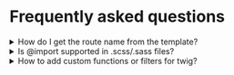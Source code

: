 # Frequently asked questions

<details>
<summary>How do I get the route name from the template?</summary>

There is a build-in variable `routeName`, so you can just use it in your templates `{{ routeName }}`

</details>

<details>
<summary>Is @import supported in .scss/.sass files?</summary>

Yes, just provide a path related to "app.assets" directory. Ex: `@import './styles/variables';`

</details>

<details>
<summary>How to add custom functions or filters for twig?</summary>

Just add an additional `.js` file in your project and provide the path in `web-boost` config file.
See details [here](./templates.md)

</details>
